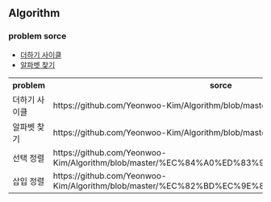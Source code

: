 ## Algorithm

### problem sorce

* [더하기 사이클](https://www.acmicpc.net/problem/1110)
* [알파벳 찾기](https://www.acmicpc.net/problem/10809)


<table>
  <th>problem</th>
  <th>sorce</th>
  
  <tr>
    <td> 더하기 사이클 </td>
    <td> https://github.com/Yeonwoo-Kim/Algorithm/blob/master/17595719.py3 </td>
  </tr>
  
  <tr>
   <td> 알파벳 찾기 </td>
   <td> https://github.com/Yeonwoo-Kim/Algorithm/blob/master/18287191.py3 </td>
  </tr>
    <tr>
   <td> 선택 정렬</td>
   <td> https://github.com/Yeonwoo-Kim/Algorithm/blob/master/%EC%84%A0%ED%83%9D%EC%A0%95%EB%A0%AC.c </td>
  </tr>
    <tr>
   <td> 삽입 정렬 </td>
   <td> https://github.com/Yeonwoo-Kim/Algorithm/blob/master/%EC%82%BD%EC%9E%85%EC%A0%95%EB%A0%AC.c </td>
  </tr>
  
  
  
</table>
